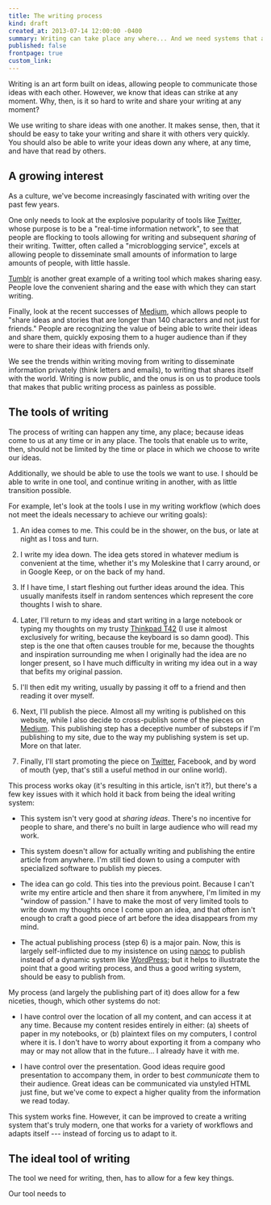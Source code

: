 ```yaml
---
title: The writing process
kind: draft
created_at: 2013-07-14 12:00:00 -0400
summary: Writing can take place any where... And we need systems that are capable of allowing that to take place. Currently, our best processes are mashups of existing technologies that are often unelegant and crude. We need a system that can take your ideas, which occur everywhere, and allow you to put them in writing for all to see.
published: false
frontpage: true
custom_link: 
---
```


<p class="article-intro">
Writing is an art form built on ideas, allowing people to communicate those ideas with each other. However, we know that ideas can strike at any moment. Why, then, is it so hard to write and share your writing at any moment?
</p>

We use writing to share ideas with one another. It makes sense, then, that it should be easy to take your writing and share it with others very quickly. You should also be able to write your ideas down any where, at any time, and have that read by others.

## A growing interest

As a culture, we've become increasingly fascinated with writing over the past few years.

One only needs to look at the explosive popularity of tools like [Twitter](https://twitter.com), whose purpose is to be a "real-time information network", to see that people are flocking to tools allowing for writing and subsequent *sharing* of their writing. Twitter, often called a "microblogging service", excels at allowing people to disseminate small amounts of information to large amounts of people, with little hassle.

[Tumblr](https://tumblr.com) is another great example of a writing tool which makes sharing easy. People love the convenient sharing and the ease with which they can start writing.

Finally, look at the recent successes of [Medium](https://medium.com), which allows people to "share ideas and stories that are longer than 140 characters and not just for friends." People are recognizing the value of being able to write their ideas and share them, quickly exposing them to a huger audience than if they were to share their ideas with friends only.

We see the trends within writing moving from writing to disseminate information privately (think letters and emails), to writing that shares itself with the world. Writing is now public, and the onus is on us to produce tools that makes that public writing process as painless as possible.

## The tools of writing

The process of writing can happen any time, any place; because ideas come to us at any time or in any place. The tools that enable us to write, then, should not be limited by the time or place in which we choose to write our ideas.

Additionally, we should be able to use the tools we want to use. I should be able to write in one tool, and continue writing in another, with as little transition possible.

For example, let's look at the tools I use in my writing workflow (which does not meet the ideals necessary to achieve our writing goals):

1. An idea comes to me. This could be in the shower, on the bus, or late at night as I toss and turn.

2. I write my idea down. The idea gets stored in whatever medium is convenient at the time, whether it's my Moleskine that I carry around, or in Google Keep, or on the back of my hand.

3. If I have time, I start fleshing out further ideas around the idea. This usually manifests itself in random sentences which represent the core thoughts I wish to share.

4. Later, I'll return to my ideas and start writing in a large notebook or typing my thoughts on my trusty [Thinkpad T42](https://en.wikipedia.org/wiki/ThinkPad_T_Series) (I use it almost exclusively for writing, because the keyboard is so damn good). This step is the one that often causes trouble for me, because the thoughts and inspiration surrounding me when I originally had the idea are no longer present, so I have much difficulty in writing my idea out in a way that befits my original passion.

5. I'll then edit my writing, usually by passing it off to a friend and then reading it over myself.

6. Next, I'll publish the piece. Almost all my writing is published on this website, while I also decide to cross-publish some of the pieces on [Medium](https://medium.com). This publishing step has a deceptive number of substeps if I'm publishing to my site, due to the way my publishing system is set up. More on that later.

7. Finally, I'll start promoting the piece on [Twitter](https://twitter.com/lchski), Facebook, and by word of mouth (yep, that's still a useful method in our online world).

This process works okay (it's resulting in this article, isn't it?), but there's a few key issues with it which hold it back from being the ideal writing system:

* This system isn't very good at *sharing ideas*. There's no incentive for people to share, and there's no built in large audience who will read my work.

* This system doesn't allow for actually writing and publishing the entire article from anywhere. I'm still tied down to using a computer with specialized software to publish my pieces.

* The idea can go cold. This ties into the previous point. Because I can't write my entire article and then share it from anywhere, I'm limited in my "window of passion." I have to make the most of very limited tools to write down my thoughts once I come upon an idea, and that often isn't enough to craft a good piece of art before the idea disappears from my mind.

* The actual publishing process (step 6) is a major pain. Now, this is largely self-inflicted due to my insistence on using [nanoc](http://nanoc.ws) to publish instead of a dynamic system like [WordPress](http://wordpress.org); but it helps to illustrate the point that a good writing process, and thus a good writing system, should be easy to publish from.

My process (and largely the publishing part of it) does allow for a few niceties, though, which other systems do not:

* I have control over the location of all my content, and can access it at any time. Because my content resides entirely in either: (a) sheets of paper in my notebooks, or (b) plaintext files on my computers, I control where it is. I don't have to worry about exporting it from a company who may or may not allow that in the future... I already have it with me.

* I have control over the presentation. Good ideas require good presentation to accompany them, in order to best *communicate* them to their audience. Great ideas can be communicated via unstyled HTML just fine, but we've come to expect a higher quality from the information we read today.

This system works fine. However, it can be improved to create a writing system that's truly modern, one that works for a variety of workflows and adapts itself --- instead of forcing us to adapt to it.

## The ideal tool of writing

The tool we need for writing, then, has to allow for a few key things.

Our tool needs to 